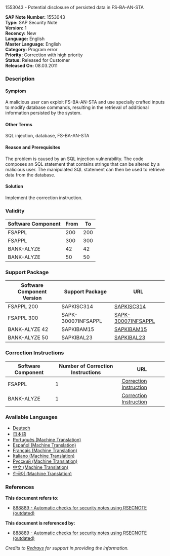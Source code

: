 1553043 - Potential disclosure of persisted data in FS-BA-AN-STA

**SAP Note Number:** 1553043  
**Type:** SAP Security Note  
**Version:** 1  
**Recency:** New  
**Language:** English  
**Master Language:** English  
**Category:** Program error  
**Priority:** Correction with high priority  
**Status:** Released for Customer  
**Released On:** 08.03.2011  

### Description

#### Symptom
A malicious user can exploit FS-BA-AN-STA and use specially crafted inputs to modify database commands, resulting in the retrieval of additional information persisted by the system.

#### Other Terms
SQL injection, database, FS-BA-AN-STA

#### Reason and Prerequisites
The problem is caused by an SQL injection vulnerability. The code composes an SQL statement that contains strings that can be altered by a malicious user. The manipulated SQL statement can then be used to retrieve data from the database.

#### Solution
Implement the correction instruction.

### Validity

| Software Component | From | To |
| ------------------ | ---- | -- |
| FSAPPL             | 200  | 200 |
| FSAPPL             | 300  | 300 |
| BANK-ALYZE         | 42   | 42 |
| BANK-ALYZE         | 50   | 50 |

### Support Package

| Software Component Version | Support Package          | URL                                                                                   |
| -------------------------- | ------------------------ | ------------------------------------------------------------------------------------- |
| FSAPPL 200                 | SAPKISC314               | [SAPKISC314](https://me.sap.com/supportpackage/SAPKISC314)                           |
| FSAPPL 300                 | SAPK-30007INFSAPPL       | [SAPK-30007INFSAPPL](https://me.sap.com/supportpackage/SAPK-30007INFSAPPL)           |
| BANK-ALYZE 42              | SAPKIBAM15               | [SAPKIBAM15](https://me.sap.com/supportpackage/SAPKIBAM15)                           |
| BANK-ALYZE 50              | SAPKIBAL23               | [SAPKIBAL23](https://me.sap.com/supportpackage/SAPKIBAL23)                           |

### Correction Instructions

| Software Component | Number of Correction Instructions | URL                                                                                           |
| ------------------ | --------------------------------- | --------------------------------------------------------------------------------------------- |
| FSAPPL             | 1                                 | [Correction Instruction](https://me.sap.com/corrins/0001553043/1534)                          |
| BANK-ALYZE         | 1                                 | [Correction Instruction](https://me.sap.com/corrins/0001553043/189)                           |

### Available Languages

- [Deutsch](https://me.sap.com/notes/0001553043/D)
- [日本語](https://me.sap.com/notes/0001553043/J)
- [Português (Machine Translation)](https://me.sap.com/notes/0001553043/P)
- [Español (Machine Translation)](https://me.sap.com/notes/0001553043/S)
- [Français (Machine Translation)](https://me.sap.com/notes/0001553043/F)
- [Italiano (Machine Translation)](https://me.sap.com/notes/0001553043/I)
- [Русский (Machine Translation)](https://me.sap.com/notes/0001553043/R)
- [中文 (Machine Translation)](https://me.sap.com/notes/0001553043/1)
- [한국어 (Machine Translation)](https://me.sap.com/notes/0001553043/3)

### References

**This document refers to:**

- [888889 - Automatic checks for security notes using RSECNOTE (outdated)](https://me.sap.com/notes/888889)

**This document is referenced by:**

- [888889 - Automatic checks for security notes using RSECNOTE (outdated)](https://me.sap.com/notes/888889)

*Credits to [Redrays](https://redrays.io) for support in providing the information.*